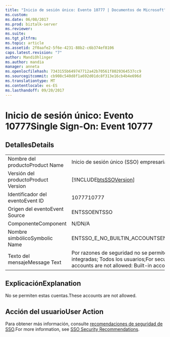 ```yaml
---
title: "Inicio de sesión único: Evento 10777 | Documentos de Microsoft"
ms.custom: 
ms.date: 06/08/2017
ms.prod: biztalk-server
ms.reviewer: 
ms.suite: 
ms.tgt_pltfrm: 
ms.topic: article
ms.assetid: 2f0aafe2-5f6e-4231-88b2-c6b374ef8106
caps.latest.revision: "7"
author: MandiOhlinger
ms.author: mandia
manager: anneta
ms.openlocfilehash: 7343155b649747712a42b70561f8029364537cc9
ms.sourcegitcommit: cb908c540d8f1a692d01dc8f313e16cb4b4e696d
ms.translationtype: MT
ms.contentlocale: es-ES
ms.lasthandoff: 09/20/2017
---
```

# <a name="single-sign-on-event-10777"></a><span data-ttu-id="8efa1-102">Inicio de sesión único: Evento 10777</span><span class="sxs-lookup"><span data-stu-id="8efa1-102">Single Sign-On: Event 10777</span></span>
## <a name="details"></a><span data-ttu-id="8efa1-103">Detalles</span><span class="sxs-lookup"><span data-stu-id="8efa1-103">Details</span></span>  
  
|||  
|-|-|  
|<span data-ttu-id="8efa1-104">Nombre del producto</span><span class="sxs-lookup"><span data-stu-id="8efa1-104">Product Name</span></span>|<span data-ttu-id="8efa1-105">Inicio de sesión único (SSO) empresarial</span><span class="sxs-lookup"><span data-stu-id="8efa1-105">Enterprise Single Sign-On</span></span>|  
|<span data-ttu-id="8efa1-106">Versión del producto</span><span class="sxs-lookup"><span data-stu-id="8efa1-106">Product Version</span></span>|[!INCLUDE[btsSSOVersion](../includes/btsssoversion-md.md)]|  
|<span data-ttu-id="8efa1-107">Identificador del evento</span><span class="sxs-lookup"><span data-stu-id="8efa1-107">Event ID</span></span>|<span data-ttu-id="8efa1-108">10777</span><span class="sxs-lookup"><span data-stu-id="8efa1-108">10777</span></span>|  
|<span data-ttu-id="8efa1-109">Origen del evento</span><span class="sxs-lookup"><span data-stu-id="8efa1-109">Event Source</span></span>|<span data-ttu-id="8efa1-110">ENTSSO</span><span class="sxs-lookup"><span data-stu-id="8efa1-110">ENTSSO</span></span>|  
|<span data-ttu-id="8efa1-111">Componente</span><span class="sxs-lookup"><span data-stu-id="8efa1-111">Component</span></span>|<span data-ttu-id="8efa1-112">N/D</span><span class="sxs-lookup"><span data-stu-id="8efa1-112">N/A</span></span>|  
|<span data-ttu-id="8efa1-113">Nombre simbólico</span><span class="sxs-lookup"><span data-stu-id="8efa1-113">Symbolic Name</span></span>|<span data-ttu-id="8efa1-114">ENTSSO_E_NO_BUILTIN_ACCOUNTS</span><span class="sxs-lookup"><span data-stu-id="8efa1-114">ENTSSO_E_NO_BUILTIN_ACCOUNTS</span></span>|  
|<span data-ttu-id="8efa1-115">Texto del mensaje</span><span class="sxs-lookup"><span data-stu-id="8efa1-115">Message Text</span></span>|<span data-ttu-id="8efa1-116">Por razones de seguridad no se permiten las siguientes cuentas: cuentas integradas; Todos los usuarios;</span><span class="sxs-lookup"><span data-stu-id="8efa1-116">For security reasons the following accounts are not allowed: Built-in accounts; Everyone;</span></span>|  
  
## <a name="explanation"></a><span data-ttu-id="8efa1-117">Explicación</span><span class="sxs-lookup"><span data-stu-id="8efa1-117">Explanation</span></span>  
 <span data-ttu-id="8efa1-118">No se permiten estas cuentas.</span><span class="sxs-lookup"><span data-stu-id="8efa1-118">These accounts are not allowed.</span></span>  
  
## <a name="user-action"></a><span data-ttu-id="8efa1-119">Acción del usuario</span><span class="sxs-lookup"><span data-stu-id="8efa1-119">User Action</span></span>  
 <span data-ttu-id="8efa1-120">Para obtener más información, consulte [recomendaciones de seguridad de SSO](../core/sso-security-recommendations.md).</span><span class="sxs-lookup"><span data-stu-id="8efa1-120">For more information, see [SSO Security Recommendations](../core/sso-security-recommendations.md).</span></span>